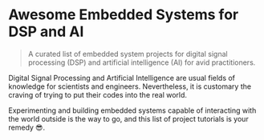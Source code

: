 # Awesome Embedded Systems for DSP and AI

> A curated list of embedded system projects for digital signal processing (DSP) and artificial intelligence (AI) for avid practitioners.

Digital Signal Processing and Artificial Intelligence are usual fields of knowledge for scientists and engineers. Nevertheless, it is customary the craving of trying to put their codes into the real world.

Experimenting and building embedded systems capable of interacting with the world outside is the way to go, and this list of project tutorials is your remedy :sunglasses:.
